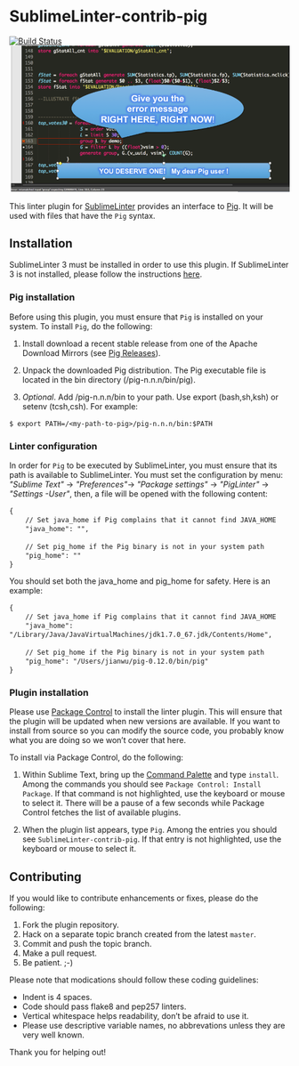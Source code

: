 SublimeLinter-contrib-pig
================================
[![Build Status](https://travis-ci.org/knightwu/SublimeLinter-contrib-pig.svg)](https://travis-ci.org/knightwu/SublimeLinter-contrib-pig)
![logo](doc/logo.png)

This linter plugin for [SublimeLinter][docs] provides an interface to [Pig](http://pig.apache.org/). It will be used with files that have the `Pig` syntax.

## Installation
SublimeLinter 3 must be installed in order to use this plugin. If SublimeLinter 3 is not installed, please follow the instructions [here][installation].

### Pig installation
Before using this plugin, you must ensure that `Pig` is installed on your system. To install `Pig`, do the following:

1. Install download a recent stable release from one of the Apache Download Mirrors (see [Pig Releases](http://hadoop.apache.org/pig/releases.html)).

2. Unpack the downloaded Pig distribution. The Pig executable file is located in the bin directory (/pig-n.n.n/bin/pig).

3. *Optional*. Add /pig-n.n.n/bin to your path. Use export (bash,sh,ksh) or setenv (tcsh,csh). For example:
```
$ export PATH=/<my-path-to-pig>/pig-n.n.n/bin:$PATH
```

### Linter configuration
In order for `Pig` to be executed by SublimeLinter, you must ensure that its path is available to SublimeLinter. You must set the configuration by menu: *"Sublime Text"* -> *"Preferences"*-> *"Package settings"* -> *"PigLinter"* -> *"Settings -User"*, then,  a file will be opened with the following content:
```text
{
    // Set java_home if Pig complains that it cannot find JAVA_HOME 
    "java_home": "",
    
    // Set pig_home if the Pig binary is not in your system path
    "pig_home": ""
}
```
You should set both the java_home and pig_home for safety.
Here is an example:
```text
{
    // Set java_home if Pig complains that it cannot find JAVA_HOME 
    "java_home": "/Library/Java/JavaVirtualMachines/jdk1.7.0_67.jdk/Contents/Home",
    
    // Set pig_home if the Pig binary is not in your system path
    "pig_home": "/Users/jianwu/pig-0.12.0/bin/pig"
}
```
### Plugin installation
Please use [Package Control][pc] to install the linter plugin. This will ensure that the plugin will be updated when new versions are available. If you want to install from source so you can modify the source code, you probably know what you are doing so we won’t cover that here.

To install via Package Control, do the following:

1. Within Sublime Text, bring up the [Command Palette][cmd] and type `install`. Among the commands you should see `Package Control: Install Package`. If that command is not highlighted, use the keyboard or mouse to select it. There will be a pause of a few seconds while Package Control fetches the list of available plugins.

2. When the plugin list appears, type `Pig`. Among the entries you should see `SublimeLinter-contrib-pig`. If that entry is not highlighted, use the keyboard or mouse to select it.

## Contributing
If you would like to contribute enhancements or fixes, please do the following:

1. Fork the plugin repository.
1. Hack on a separate topic branch created from the latest `master`.
1. Commit and push the topic branch.
1. Make a pull request.
1. Be patient.  ;-)

Please note that modications should follow these coding guidelines:

- Indent is 4 spaces.
- Code should pass flake8 and pep257 linters.
- Vertical whitespace helps readability, don’t be afraid to use it.
- Please use descriptive variable names, no abbrevations unless they are very well known.

Thank you for helping out!

[docs]: http://sublimelinter.readthedocs.org
[installation]: http://sublimelinter.readthedocs.org/en/latest/installation.html
[locating-executables]: http://sublimelinter.readthedocs.org/en/latest/usage.html#how-linter-executables-are-located
[pc]: https://sublime.wbond.net/installation
[cmd]: http://docs.sublimetext.info/en/sublime-text-3/extensibility/command_palette.html
[settings]: http://sublimelinter.readthedocs.org/en/latest/settings.html
[linter-settings]: http://sublimelinter.readthedocs.org/en/latest/linter_settings.html
[inline-settings]: http://sublimelinter.readthedocs.org/en/latest/settings.html#inline-settings
